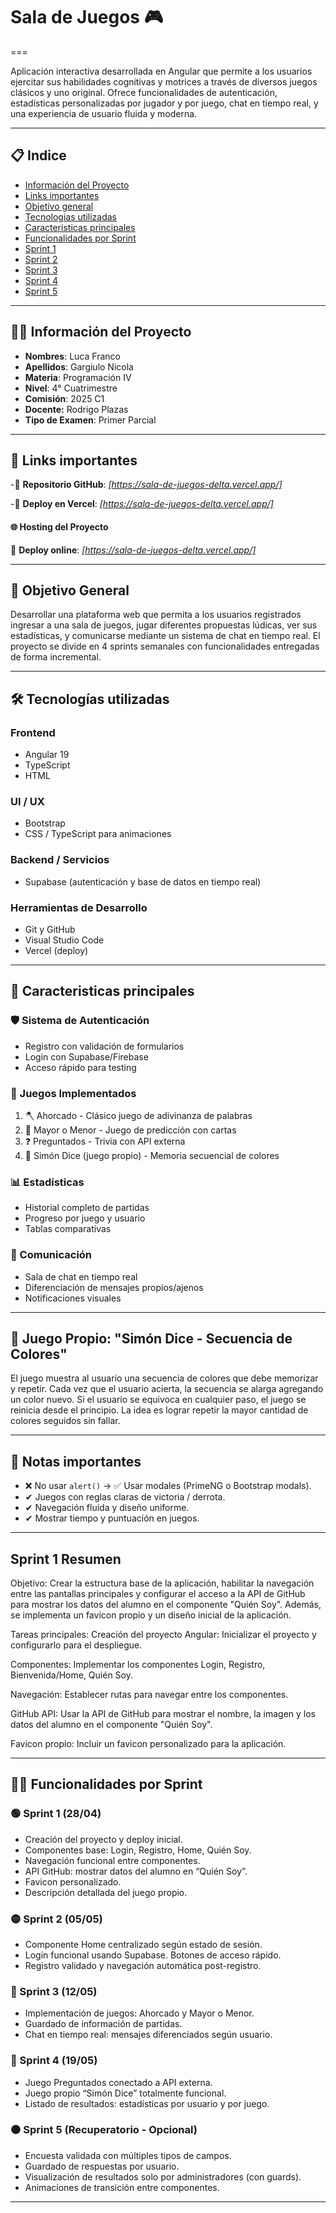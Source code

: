 
# Sala de Juegos 🎮



===


Aplicación interactiva desarrollada en Angular que permite a los usuarios ejercitar sus habilidades cognitivas y motrices a través de diversos juegos clásicos y uno original. Ofrece funcionalidades de autenticación, estadísticas personalizadas por jugador y por juego, chat en tiempo real, y una experiencia de usuario fluida y moderna.

---
## 📋 Indice
- [Información del Proyecto](#-información-del-proyecto)
- [Links importantes](#-links-importantes)
- [Objetivo general](#-objetivo-general)
- [Tecnologias utilizadas](#-tecnologias-utilizadas)
- [Caracteristicas principales](#-caracteristicas-principales)
- [Funcionalidades por Sprint](#-funcionalidades-por-sprint)
- [Sprint 1](#-sprint-1)
- [Sprint 2](#-sprint-2)
- [Sprint 3](#-sprint-3)
- [Sprint 4](#-sprint-4)
- [Sprint 5](#-sprint-5)

---

## 👨‍💻 Información del Proyecto
- **Nombres**: Luca Franco
- **Apellidos**: Gargiulo Nicola
- **Materia**: Programación IV
- **Nivel**: 4° Cuatrimestre 
- **Comisión**: 2025 C1
- **Docente:** Rodrigo Plazas  
- **Tipo de Examen**: Primer Parcial

---

## 🔗 Links importantes

-🔗 **Repositorio GitHub**: *[https://sala-de-juegos-delta.vercel.app/]*

-🔗 **Deploy en Vercel**: *[https://sala-de-juegos-delta.vercel.app/]*

#### 🌐 Hosting del Proyecto

🔗 **Deploy online**: *[https://sala-de-juegos-delta.vercel.app/]*

---

## 🎯 Objetivo General

Desarrollar una plataforma web que permita a los usuarios registrados ingresar a una sala de juegos, jugar diferentes propuestas lúdicas, ver sus estadísticas, y comunicarse mediante un sistema de chat en tiempo real. El proyecto se divide en 4 sprints semanales con funcionalidades entregadas de forma incremental.


---

## 🛠️ Tecnologías utilizadas

### Frontend
- Angular 19
- TypeScript
- HTML

### UI / UX
- Bootstrap
- CSS / TypeScript para animaciones

### Backend / Servicios
- Supabase (autenticación y base de datos en tiempo real)

### Herramientas de Desarrollo
- Git y GitHub
- Visual Studio Code
- Vercel (deploy)

---

## 🌟 Caracteristicas principales

### 🛡️ Sistema de Autenticación
- Registro con validación de formularios
- Login con Supabase/Firebase
- Acceso rápido para testing

### 🎲 Juegos Implementados
1. 🪓 Ahorcado - Clásico juego de adivinanza de palabras
2. 🔢 Mayor o Menor - Juego de predicción con cartas
3. ❓  Preguntados - Trivia con API externa
4. 🧠 Simón Dice (juego propio) - Memoria secuencial de colores

### 📊 Estadísticas
- Historial completo de partidas
- Progreso por juego y usuario
- Tablas comparativas

### 💬 Comunicación
- Sala de chat en tiempo real
- Diferenciación de mensajes propios/ajenos
- Notificaciones visuales


---


## 🧠 Juego Propio: "Simón Dice - Secuencia de Colores"
El juego muestra al usuario una secuencia de colores que debe memorizar y repetir.
Cada vez que el usuario acierta, la secuencia se alarga agregando un color nuevo.
Si el usuario se equivoca en cualquier paso, el juego se reinicia desde el principio.
La idea es lograr repetir la mayor cantidad de colores seguidos sin fallar.

---

## 📌 Notas importantes
- ❌ No usar `alert()` → ✅ Usar modales (PrimeNG o Bootstrap modals).
- ✔ Juegos con reglas claras de victoria / derrota.
- ✔ Navegación fluida y diseño uniforme.
- ✔ Mostrar tiempo y puntuación en juegos.

---


## Sprint 1 Resumen
Objetivo:
Crear la estructura base de la aplicación, habilitar la navegación entre las pantallas principales y configurar el acceso a la API de GitHub para mostrar los datos del alumno en el componente "Quién Soy". Además, se implementa un favicon propio y un diseño inicial de la aplicación.

Tareas principales:
Creación del proyecto Angular: Inicializar el proyecto y configurarlo para el despliegue.

Componentes: Implementar los componentes Login, Registro, Bienvenida/Home, Quién Soy.

Navegación: Establecer rutas para navegar entre los componentes.

GitHub API: Usar la API de GitHub para mostrar el nombre, la imagen y los datos del alumno en el componente "Quién Soy".

Favicon propio: Incluir un favicon personalizado para la aplicación.

---

## 🧑‍💼 Funcionalidades por Sprint

### 🟢 Sprint 1 (28/04)
- Creación del proyecto y deploy inicial.
- Componentes base: Login, Registro, Home, Quién Soy.
- Navegación funcional entre componentes.
- API GitHub: mostrar datos del alumno en “Quién Soy”.
- Favicon personalizado.
- Descripción detallada del juego propio.

### 🟡 Sprint 2 (05/05)
- Componente Home centralizado según estado de sesión.
- Login funcional usando Supabase. Botones de acceso rápido.
- Registro validado y navegación automática post-registro.

### 🔵 Sprint 3 (12/05)
- Implementación de juegos: Ahorcado y Mayor o Menor.
- Guardado de información de partidas.
- Chat en tiempo real: mensajes diferenciados según usuario.

### 🔴 Sprint 4 (19/05)
- Juego Preguntados conectado a API externa.
- Juego propio “Simón Dice” totalmente funcional.
- Listado de resultados: estadísticas por usuario y por juego.

### ⚫ Sprint 5 (Recuperatorio - Opcional)
- Encuesta validada con múltiples tipos de campos.
- Guardado de respuestas por usuario.
- Visualización de resultados solo por administradores (con guards).
- Animaciones de transición entre componentes.

---
